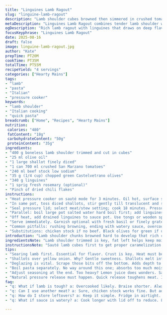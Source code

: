 ```yaml
---
title: "Linguines Lamb Ragout"
slug: "linguine-lamb-ragout"
description: "Lamb shoulder cubes browned then simmered in crushed tomatoes and beef broth with kalamata olives replaced. Cooking done in pressure cooker saves time but watch for aroma cues. Onions softened to sweetness key. Pasta boiled al dente separately then combined with sauce. Olive substitution shifts flavor toward briny depth. Total cooking around 55 minutes with focus on texture and doneness rather than clock."
metaDescription: "Linguines Lamb Ragout combines tender lamb shoulder with crushed tomatoes and olives for a rich Italian dish. Aromas guide cooking."
ogDescription: "Rich lamb ragout with linguines that draws on deep flavors from carefully browned meat. A satisfying Italian dish for any weeknight meal."
focusKeyphrase: "Linguines Lamb Ragout"
date: 2025-08-16
draft: false
image: linguine-lamb-ragout.jpg
author: "Kate"
prepTime: PT20M
cookTime: PT35M
totalTime: PT55M
recipeYield: "4 servings"
categories: ["Hearty Mains"]
tags:
- "lamb"
- "pasta"
- "Italian"
- "pressure cooker"
keywords:
- "lamb shoulder"
- "Italian cooking"
- "quick pasta"
breadcrumb: ["Home", "Recipes", "Hearty Mains"]
nutrition: 
 calories: "480"
 fatContent: "18g"
 carbohydrateContent: "50g"
 proteinContent: "35g"
ingredients:
- "400 g boneless lamb shoulder trimmed and cut in cubes"
- "25 ml olive oil"
- "1 large shallot finely diced"
- "1 can 700 ml crushed San Marzano tomatoes"
- "240 ml beef stock low sodium"
- "35 g (1/4 cup) chopped green Castelvetrano olives"
- "340 g linguines"
- "1 sprig fresh rosemary (optional)"
- "Pinch of dried chili flakes"
instructions:
- "Heat pressure cooker on sauté mode for 3 minutes. Oil hot, surface shimmering. Toss in lamb cubes, scatter salt & pepper. Let sear without moving for golden crust. Hear faint crackle; meat edges firming. Flip, repeat browning every side. Lamb must caramelize, not steam. Remove meat; set aside."
- "In same pot, toss diced shallots, stir gently till translucent and soft but not brown, about 5 minutes. Aromatic sweet scent rising. Add rosemary sprig now for subtle pine notes and chili flakes for faint heat. Pour in crushed tomatoes and beef stock. Stir, scraping bottom to deglaze browned bits—flavor gold mined here. Return lamb, olives folded in. Check seasoning."
- "Seal pressure lid; select meat/stew setting; cook 18 minutes. Pressure rises, steam hisses—wait but do not rush to open. Let natural release happen for 20 minutes. This finish allows meat fibers to relax, juice redistribute. Sauce thickens, reducing slightly during pressure and slow release. Remove rosemary sprig before serving."
- "Parallel: boil large pot salted water hard boil first; add linguines when vigorously rolling boil happens. Stir regularly, test early; pasta still firm to bite with slight chew—al dente. Usually around 9 minutes, depends on pasta brand. Drain well, do not rinse or pasta loses surface starch that helps sauce cling."
- "Off heat, add drained linguines to sauce pot. Use tongs or wooden spoon to fold thoroughly. Sauce coats every strand lightly yet fully. Taste, adjust salt, pepper or a splash of lemon juice if too heavy. Let sit 2 minutes off heat to marry flavors."
- "Serve immediately. Garnish optional with fresh basil or finely grated hard cheese if dairy tolerated; otherwise a drizzle of extra virgin olive oil brightens."
- "Common pitfalls: rushing browning, ending with watery sauce, overcooked pasta. Fix by controlling heat upfront, remove lid when safe to reduce thickness if needed, and taste pasta early to avoid mush."
- "Substitutions: chicken stock if no beef. Black olives for green if unavailable but adjust salt carefully. Shallots can be yellow onion but slightly more pungent."
introduction: "Lamb shoulder chunks browned hard to develop that rich crust—do not crowd the pan or steam will kill flavor. Shallots in place of onion for gentler sweetness that melts into sauce. Skip the usual black olives and pick bright green Castelvetrano for briny punch not bitterness. Pressure cooker cuts long stew times; watch aroma and natural pressure release for best texture. Pasta cooked al dente separately, drained with care, then folded into sauce to avoid mush. Simple but watch the details—the sauce must cling, lamb must be tender but not falling apart. Sizzle, hiss, and reduction aromas guide timing. Reproducible technique that works in any time crunch or casual weeknight."
ingredientsNote: "Lamb shoulder trimmed is key, fat left helps keep moist but trim bulky chunks for even cooking. Oil must be good quality olive oil; virgin but not extra heavy flavor to not overpower lamb. Shallots chosen over plain onions for their mild aromatic profile that blends well in slow-cooked sauces without harsh edges. Crushed San Marzano tomatoes bring authentic Italian acid-sweetness; can swap canned plum tomatoes but crush them. Beef stock adds body, vegetable stock can substitute for lighter versions though less depth. Slightly salty green Castelvetrano olives add a mild fruity brine; dry black olives usually bring more bitterness – adjust accordingly. Rosemary optional but adds layer of herbaceous pine that wants slow slow cooking to release. Chili flakes bring heat balance without dominating. Linguines standard but tagliatelle or fettuccine can work if easier for you. Ingredient ratios tweaked slightly for proportional balance but adaptable depending on taste or pantry."
instructionsNote: "Sauté lamb cubes first to get proper caramelization not boiling or stewing them. Temperature control the hardest part; too hot burns outside before inside cooks. Using sauté mode on cooker convenient but listen to sizzle and smell cues, aim for golden brown surfaces. Remove lamb before adding aromatics to avoid overcooking and mushy texture. Gentle cooking of shallots important to unlock sweetness but watch carefully so no browning happens, prevent bitterness. Deglazing ensures no stuck bits burnt, key even flavor distribution. Pressure cook timing slightly shorter than traditional braises to prevent over softening. Natural pressure release mandatory, forcing quick pressure release toughens meat fibers. Cook linguines separately—always—because pasta will overcook in sauce or toughen by absorbing too much liquid. Toss cooked pasta hot into sauce to warm through but not finish cooking. Final seasoning adjustment taste critical; balance acidity, salt, and spiciness last step. Garnish optional but a drizzle of fresh olive oil brightens dish. Remember leftovers thicken; add splash of water or stock upon reheating."
tips:
- "Searing lamb first. Essential for flavor. Crust is key. Heat must be right. Not too hot or too low. Caramelize but don’t steam. Listen for the sizzle."
- "Shallots over yellow onion. Why? Gentle sweetness. Shallots melt into sauce. Cook slowly. Aim for translucence, not brown. Brown means bitterness; that won’t work."
- "Deglazing is vital. Scrape those bits off the bottom. Adds depth to sauce. Timing matters here too; don’t let them burn. Flavor without char."
- "Boil pasta separately. No way around this one; absorbs too much moisture if added to sauce. Test early for that al dente bite. Drain quickly but do not rinse."
- "Adjust seasoning at the end. Too heavy? Lemon juice does wonders. Salt brings flavors alive. Important to taste; an under-seasoned dish loses potential."
- "Natural pressure release must happen. Quick release toughens meat. Important to understand texture here. Allow fibers to relax, redistribute juices."
faq:
- "q: What if lamb is tough? a: Overcooked likely. Braise shorter. Always check tenderness before pressure release. Think about leaving it longer or adding liquid."
- "q: Can I use another meat? a: Sure, chicken stock works fine. But adjust seasonings. Pork could also work, but timing varies. Always check texture."
- "q: How do I store leftovers? a: Keep it simple. Fridge in airtight. Can freeze too; use within three months. Gentle reheat on stovetop works best."
- "q: What if sauce is watery? a: Cook longer with lid off to reduce. Learn to check thickness and adjust. Focus on flavors here; consider adding starch."

---
```

